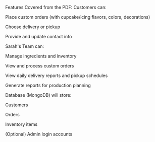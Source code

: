 Features Covered from the PDF:
Customers can:

Place custom orders (with cupcake/icing flavors, colors, decorations)

Choose delivery or pickup

Provide and update contact info

Sarah's Team can:

Manage ingredients and inventory

View and process custom orders

View daily delivery reports and pickup schedules

Generate reports for production planning

Database (MongoDB) will store:

Customers

Orders

Inventory items

(Optional) Admin login accounts
